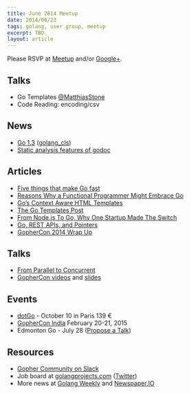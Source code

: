 ```yaml
---
title: June 2014 Meetup
date: 2014/06/23
tags: golang, user group, meetup
excerpt: TBD.
layout: article
---
```


Please RSVP at [Meetup](http://www.meetup.com/startupedmonton/events/185430912/) and/or [Google+](https://plus.google.com/u/0/events/c9r9f3pd805o38uveo5qdkot0oc?authkey=CJOa6Ni-r_qIZg). 

## Talks

* Go Templates [@MatthiasStone](https://twitter.com/MatthiasStone)
* Code Reading: encoding/csv

## News

* [Go 1.3](http://golang.org/doc/go1.3) ([golang_cls](https://twitter.com/golang_cls))
* [Static analysis features of godoc](http://golang.org/lib/godoc/analysis/help.html)

## Articles

* [Five things that make Go fast](http://dave.cheney.net/2014/06/07/five-things-that-make-go-fast)
* [Reasons Why a Functional Programmer Might Embrace Go](http://bcarrell.me/posts/why_go/)
* [Go’s Context Aware HTML Templates](http://blog.veracode.com/2013/12/golangs-context-aware-html-templates/)
* [The Go Templates Post](http://andlabs.lostsig.com/blog/2014/05/26/8/the-go-templates-post)
* [From Node.js To Go, Why One Startup Made The Switch](http://thenewstack.io/from-node-js-to-go-why-one-startup-made-the-switch/)
* [Go, REST APIs, and Pointers](https://willnorris.com/2014/05/go-rest-apis-and-pointers)
* [GopherCon 2014 Wrap Up](http://blog.golang.org/gophercon)

## Talks

* [From Parallel to Concurrent](http://channel9.msdn.com/Events/Lang-NEXT/Lang-NEXT-2014/From-Parallel-to-Concurrent)
* [GopherCon videos](http://confreaks.com/events/gophercon2014) and [slides](https://github.com/gophercon/2014-talks)

## Events

* [dotGo](http://www.dotgo.eu/) - October 10 in Paris 139 &euro;
* [GopherCon India](http://gophercon.in/) February 20-21, 2015
* Edmonton Go - July 28 ([Propose a Talk](https://github.com/edmontongo/presentations/issues/10))

## Resources

* [Gopher Community on Slack](http://blog.gopheracademy.com/gophers-slack-community)
* Job board at [golangprojects.com](http://www.golangprojects.com/) ([Twitter](https://twitter.com/golangprojects))
* More news at [Golang Weekly](http://www.golangweekly.com/) and [Newspaper.IO](http://www.newspaper.io/golang)

